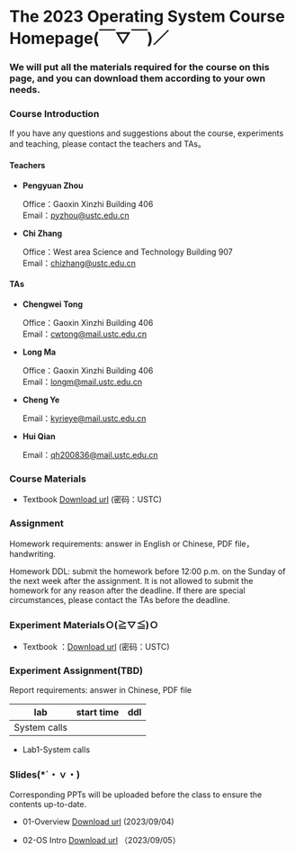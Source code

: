 #      The 2023 Operating System Course Homepage(￣▽￣)／
###    We will put all the materials required for the course on this page, and you can download them according to your own needs.

### Course Introduction

If you have any questions and suggestions about the course, experiments and teaching, please contact the teachers and TAs。

#### Teachers
- **Pengyuan Zhou** 
   
  Office：Gaoxin Xinzhi Building 406  
  Email：pyzhou@ustc.edu.cn

- **Chi Zhang**  
  
  Office：West area Science and Technology Building 907   
  Email：chizhang@ustc.edu.cn

#### TAs
- **Chengwei Tong**  
  
  Office：Gaoxin Xinzhi Building 406  
  Email：cwtong@mail.ustc.edu.cn 

- **Long Ma**  
  
  Office：Gaoxin Xinzhi Building 406  
  Email：longm@mail.ustc.edu.cn
  
- **Cheng Ye**  
  
  Email：kyrieye@mail.ustc.edu.cn

- **Hui Qian**  
  
  Email：qh200836@mail.ustc.edu.cn



### Course Materials


* Textbook  [Download url](https://rec.ustc.edu.cn/share/8c0c7760-4aef-11ee-a4c7-13f049ae1dde)  (密码：USTC)

### Assignment
Homework requirements: answer in English or Chinese, PDF file，handwriting.

Homework DDL: submit the homework before 12:00 p.m. on the Sunday of the next week after the assignment. It is not allowed to submit the homework for any reason after the deadline. If there are special circumstances, please contact the TAs before the deadline.




### Experiment MaterialsＯ(≧▽≦)Ｏ 
* Textbook ：[Download url](https://rec.ustc.edu.cn/share/71cc3a80-4ae9-11ee-aab0-a39894eb1637)   (密码：USTC)




### Experiment Assignment(TBD)

Report requirements: answer in Chinese, PDF file

| lab            | start time | ddl        |
| -------------- | ---------- | ---------- |
| System calls    |  |  |

- Lab1-System calls 




### Slides(*´・ｖ・)

Corresponding PPTs will be uploaded before the class to ensure the contents up-to-date.

- 01-Overview [Download url](https://pan.baidu.com/s/1LOrqqqiIyfI15ThURy7eUg) (2023/09/04)

- 02-OS Intro [Download url](https://pan.baidu.com/s/1bTZR1PIW1M6x5X8qenNFVg) （2023/09/05）
